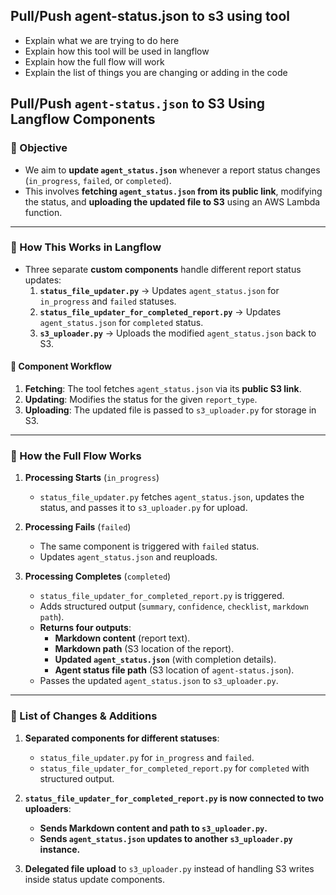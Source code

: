 ## Pull/Push agent-status.json to s3 using tool

- Explain what we are trying to do here
- Explain how this tool will be used in langflow
- Explain how the full flow will work
- Explain the list of things you are changing or adding in the code

## **Pull/Push `agent-status.json` to S3 Using Langflow Components**

### **🔹 Objective**

- We aim to **update `agent_status.json`** whenever a report status changes (`in_progress`, `failed`, or `completed`).
- This involves **fetching `agent_status.json` from its public link**, modifying the status, and **uploading the updated file to S3** using an AWS Lambda function.

---

### **🔹 How This Works in Langflow**

- Three separate **custom components** handle different report status updates:
  1. **`status_file_updater.py`** → Updates `agent_status.json` for `in_progress` and `failed` statuses.
  2. **`status_file_updater_for_completed_report.py`** → Updates `agent_status.json` for `completed` status.
  3. **`s3_uploader.py`** → Uploads the modified `agent_status.json` back to S3.

#### **📌 Component Workflow**

1. **Fetching**: The tool fetches `agent_status.json` via its **public S3 link**.
2. **Updating**: Modifies the status for the given `report_type`.
3. **Uploading**: The updated file is passed to `s3_uploader.py` for storage in S3.

---

### **🔹 How the Full Flow Works**

1. **Processing Starts** (`in_progress`)

   - `status_file_updater.py` fetches `agent_status.json`, updates the status, and passes it to `s3_uploader.py` for upload.

2. **Processing Fails** (`failed`)

   - The same component is triggered with `failed` status.
   - Updates `agent_status.json` and reuploads.

3. **Processing Completes** (`completed`)
   - `status_file_updater_for_completed_report.py` is triggered.
   - Adds structured output (`summary`, `confidence`, `checklist`, `markdown path`).
   - **Returns four outputs**:
     - **Markdown content** (report text).
     - **Markdown path** (S3 location of the report).
     - **Updated `agent_status.json`** (with completion details).
     - **Agent status file path** (S3 location of `agent-status.json`).
   - Passes the updated `agent_status.json` to `s3_uploader.py`.

---

### **🔹 List of Changes & Additions**

1. **Separated components for different statuses**:

   - `status_file_updater.py` for `in_progress` and `failed`.
   - `status_file_updater_for_completed_report.py` for `completed` with structured output.

2. **`status_file_updater_for_completed_report.py` is now connected to two uploaders**:

   - **Sends Markdown content and path to `s3_uploader.py`.**
   - **Sends `agent_status.json` updates to another `s3_uploader.py` instance.**

3. **Delegated file upload** to `s3_uploader.py` instead of handling S3 writes inside status update components.
